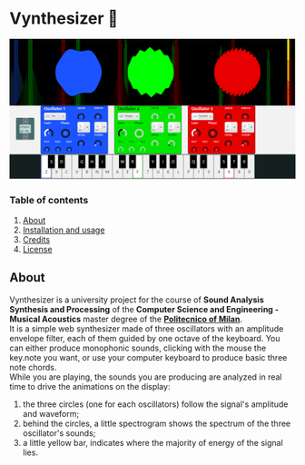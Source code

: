 # Vynthesizer :musical_keyboard:
![Vynthesizer](vynthesizer.png)
### Table of contents

1. [About](#about)
2. [Installation and usage](#installation-and-usage)
3. [Credits](#credits)
4. [License](#license)

## About
Vynthesizer is a university project for the course of **Sound Analysis Synthesis and Processing** of the **Computer Science and Engineering - Musical Acoustics** master degree of the **[Politecnico of Milan](https://www.polimi.it/)**.  
It is a simple web synthesizer made of three oscillators with an amplitude envelope filter, each of them guided by one octave of the keyboard. You can either produce monophonic sounds, clicking with the mouse the key.note you want, or use your computer keyboard to produce basic three note chords.  
While you are playing, the sounds you are producing are analyzed in real time to drive the animations on the display:
1. the three circles (one for each oscillators) follow the signal's amplitude and waveform;
2. behind the circles, a little spectrogram shows the spectrum of the three oscillator's sounds;
3. a little yellow bar, indicates where the majority of energy of the signal lies.  
